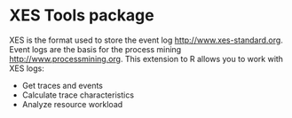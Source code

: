 # XES Tools package

XES is the format used to store the event log <http://www.xes-standard.org>. 
Event logs are the basis for the process mining <http://www.processmining.org>. 
This extension to R allows you to work with XES logs:
  * Get traces and events
  * Calculate trace characteristics
  * Analyze resource workload



